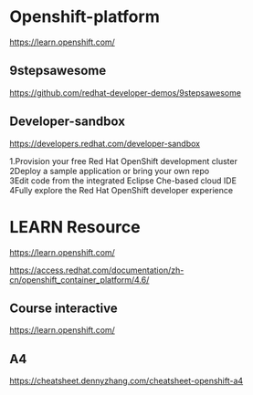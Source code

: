 # Openshift-platform    


https://learn.openshift.com/   




## 9stepsawesome

https://github.com/redhat-developer-demos/9stepsawesome

## Developer-sandbox


https://developers.redhat.com/developer-sandbox   





1.Provision your free Red Hat OpenShift development cluster    
2Deploy a sample application or bring your own repo    
3Edit code from the integrated Eclipse Che-based cloud IDE    
4Fully explore the Red Hat OpenShift developer experience    




 #  LEARN Resource
https://learn.openshift.com/  

https://access.redhat.com/documentation/zh-cn/openshift_container_platform/4.6/    





## Course interactive 
https://learn.openshift.com/  


## A4
https://cheatsheet.dennyzhang.com/cheatsheet-openshift-a4

